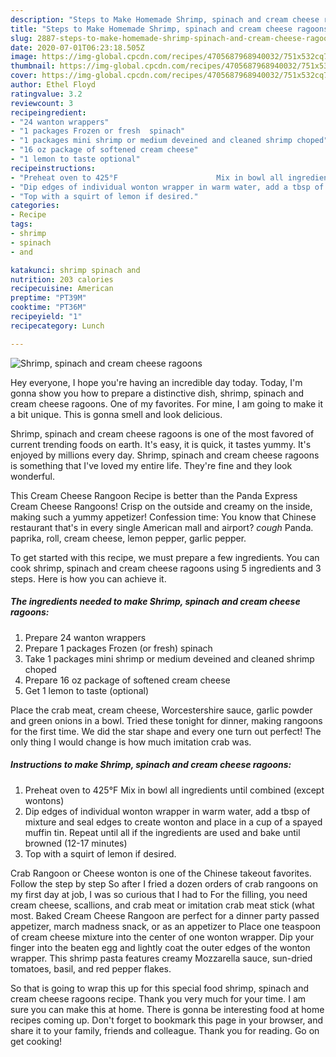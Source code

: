 ```yaml
---
description: "Steps to Make Homemade Shrimp, spinach and cream cheese ragoons"
title: "Steps to Make Homemade Shrimp, spinach and cream cheese ragoons"
slug: 2887-steps-to-make-homemade-shrimp-spinach-and-cream-cheese-ragoons
date: 2020-07-01T06:23:18.505Z
image: https://img-global.cpcdn.com/recipes/4705687968940032/751x532cq70/shrimp-spinach-and-cream-cheese-ragoons-recipe-main-photo.jpg
thumbnail: https://img-global.cpcdn.com/recipes/4705687968940032/751x532cq70/shrimp-spinach-and-cream-cheese-ragoons-recipe-main-photo.jpg
cover: https://img-global.cpcdn.com/recipes/4705687968940032/751x532cq70/shrimp-spinach-and-cream-cheese-ragoons-recipe-main-photo.jpg
author: Ethel Floyd
ratingvalue: 3.2
reviewcount: 3
recipeingredient:
- "24 wanton wrappers"
- "1 packages Frozen or fresh  spinach"
- "1 packages mini shrimp or medium deveined and cleaned shrimp choped"
- "16 oz package of softened cream cheese"
- "1 lemon to taste optional"
recipeinstructions:
- "Preheat oven to 425°F                      Mix in bowl all ingredients until combined (except wontons)"
- "Dip edges of individual wonton wrapper in warm water, add a tbsp of mixture and seal edges to create wonton and place in a cup of a spayed muffin tin. Repeat until all if the ingredients are used and bake until browned (12-17 minutes)"
- "Top with a squirt of lemon if desired."
categories:
- Recipe
tags:
- shrimp
- spinach
- and

katakunci: shrimp spinach and 
nutrition: 203 calories
recipecuisine: American
preptime: "PT39M"
cooktime: "PT36M"
recipeyield: "1"
recipecategory: Lunch

---
```



![Shrimp, spinach and cream cheese ragoons](https://img-global.cpcdn.com/recipes/4705687968940032/751x532cq70/shrimp-spinach-and-cream-cheese-ragoons-recipe-main-photo.jpg)

Hey everyone, I hope you're having an incredible day today. Today, I'm gonna show you how to prepare a distinctive dish, shrimp, spinach and cream cheese ragoons. One of my favorites. For mine, I am going to make it a bit unique. This is gonna smell and look delicious.

Shrimp, spinach and cream cheese ragoons is one of the most favored of current trending foods on earth. It's easy, it is quick, it tastes yummy. It's enjoyed by millions every day. Shrimp, spinach and cream cheese ragoons is something that I've loved my entire life. They're fine and they look wonderful.

This Cream Cheese Rangoon Recipe is better than the Panda Express Cream Cheese Rangoons! Crisp on the outside and creamy on the inside, making such a yummy appetizer! Confession time: You know that Chinese restaurant that&#39;s in every single American mall and airport? *cough* Panda. paprika, roll, cream cheese, lemon pepper, garlic pepper.


To get started with this recipe, we must prepare a few ingredients. You can cook shrimp, spinach and cream cheese ragoons using 5 ingredients and 3 steps. Here is how you can achieve it.

<!--inarticleads1-->

##### The ingredients needed to make Shrimp, spinach and cream cheese ragoons:

1. Prepare 24 wanton wrappers
1. Prepare 1 packages Frozen (or fresh)  spinach
1. Take 1 packages mini shrimp or medium deveined and cleaned shrimp choped
1. Prepare 16 oz package of softened cream cheese
1. Get 1 lemon to taste (optional)


Place the crab meat, cream cheese, Worcestershire sauce, garlic powder and green onions in a bowl. Tried these tonight for dinner, making rangoons for the first time. We did the star shape and every one turn out perfect! The only thing I would change is how much imitation crab was. 

<!--inarticleads2-->

##### Instructions to make Shrimp, spinach and cream cheese ragoons:

1. Preheat oven to 425°F                      Mix in bowl all ingredients until combined (except wontons)
1. Dip edges of individual wonton wrapper in warm water, add a tbsp of mixture and seal edges to create wonton and place in a cup of a spayed muffin tin. Repeat until all if the ingredients are used and bake until browned (12-17 minutes)
1. Top with a squirt of lemon if desired.


Crab Rangoon or Cheese wonton is one of the Chinese takeout favorites. Follow the step by step So after I fried a dozen orders of crab rangoons on my first day at job, I was so curious that I had to For the filling, you need cream cheese, scallions, and crab meat or imitation crab meat stick (what most. Baked Cream Cheese Rangoon are perfect for a dinner party passed appetizer, march madness snack, or as an appetizer to Place one teaspoon of cream cheese mixture into the center of one wonton wrapper. Dip your finger into the beaten egg and lightly coat the outer edges of the wonton wrapper. This shrimp pasta features creamy Mozzarella sauce, sun-dried tomatoes, basil, and red pepper flakes. 

So that is going to wrap this up for this special food shrimp, spinach and cream cheese ragoons recipe. Thank you very much for your time. I am sure you can make this at home. There is gonna be interesting food at home recipes coming up. Don't forget to bookmark this page in your browser, and share it to your family, friends and colleague. Thank you for reading. Go on get cooking!
